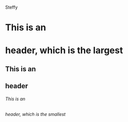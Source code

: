 Steffy
# This is an <h1> header, which is the largest
## This is an <h2> header
###### This is an <h6> header, which is the smallest
